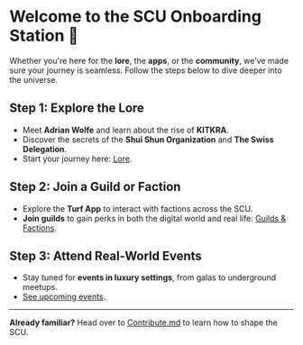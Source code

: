 # Welcome to the SCU Onboarding Station 🚀

Whether you're here for the **lore**, the **apps**, or the **community**, we’ve made sure your journey is seamless. Follow the steps below to dive deeper into the universe.

## Step 1: Explore the Lore
- Meet **Adrian Wolfe** and learn about the rise of **KITKRA**.
- Discover the secrets of the **Shui Shun Organization** and **The Swiss Delegation**.
- Start your journey here: [Lore](Lore/Adrian_Wolfe_Bio.md).

## Step 2: Join a Guild or Faction
- Explore the **Turf App** to interact with factions across the SCU.  
- **Join guilds** to gain perks in both the digital world and real life: [Guilds & Factions](Walkthroughs/Guilds_and_Factions.md).

## Step 3: Attend Real-World Events
- Stay tuned for **events in luxury settings**, from galas to underground meetups.  
- [See upcoming events](Events.md).

---
**Already familiar?** Head over to [Contribute.md](Contribute.md) to learn how to shape the SCU.
